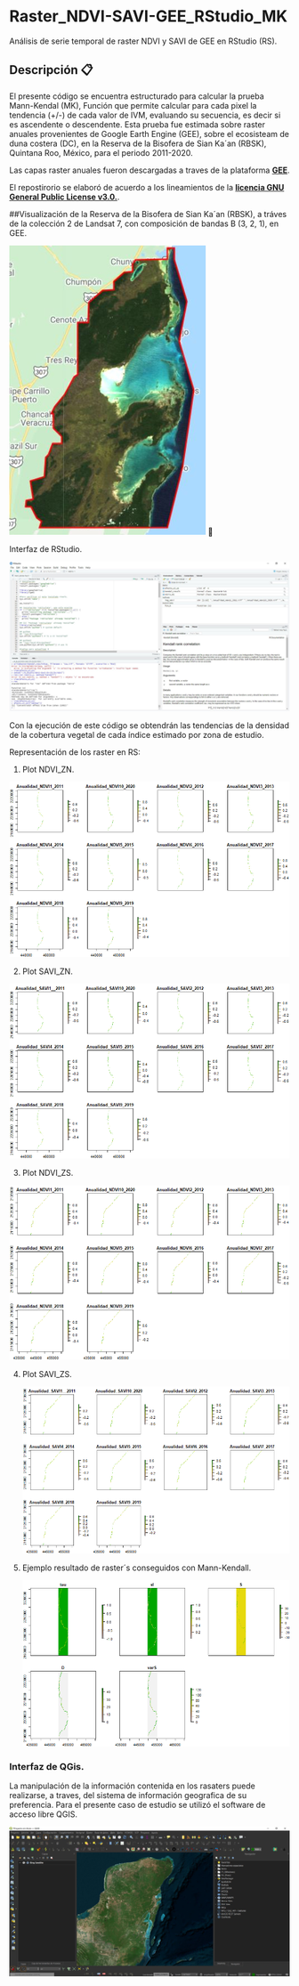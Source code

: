 # Raster_NDVI-SAVI-GEE_RStudio_MK
Análisis de serie temporal de raster NDVI y SAVI de GEE en RStudio (RS).

## Descripción 📋
El presente código se encuentra estructurado para calcular la prueba Mann-Kendal (MK), Función que permite calcular para cada pixel la tendencia (+/-) de cada valor de IVM, evaluando su secuencia, es decir si es ascendente o descendente. Esta prueba fue estimada sobre raster anuales provenientes de Google Earth Engine (GEE), sobre el ecosisteam de duna costera (DC), en la Reserva de la Bisofera de Sian Ka´an (RBSK), Quintana Roo, México, para el periodo 2011-2020. 

Las capas raster anuales fueron descargadas a traves de la plataforma [**GEE**](https://developers.google.com/earth-engine/guides/getstarted?hl=en).

El repostirorio se elaboró de acuerdo a los lineamientos de la [**licencia GNU General Public License v3.0.**](https://choosealicense.com/licenses/gpl-3.0/).

##Visualización de la Reserva de la Bisofera de Sian Ka´an (RBSK), a tráves de la colección 2 de Landsat 7, con composición de bandas B (3, 2, 1), en GEE.

![alt text](https://github.com/demostenesmx/NDVI-SAVI_DCA/blob/main/C02_B_3_2_1_RBSK.JPG) 📖

Interfaz de RStudio.

![alt text](https://github.com/demostenesmx/Raster_NDVI-SAVI-GEE_RStudio_MK/blob/main/Interfaz_RStudio.JPG)


Con la ejecución de este código se obtendrán las tendencias de la densidad de la cobertura vegetal de cada índice estimado por zona de estudio.

Representación de los raster en RS:

1. Plot NDVI_ZN.

 ![alt text](https://github.com/demostenesmx/Raster_NDVI-SAVI-GEE_RStudio_MK/blob/main/Anua_NDVI_ZN.png)

2. Plot SAVI_ZN.
 
 ![alt text](https://github.com/demostenesmx/Raster_NDVI-SAVI-GEE_RStudio_MK/blob/main/SAVI_ZN_RS.png)

3. Plot NDVI_ZS.

  ![alt text](https://github.com/demostenesmx/Raster_NDVI-SAVI-GEE_RStudio_MK/blob/main/Rplot.png)

4. Plot SAVI_ZS.

   ![alt text](https://github.com/demostenesmx/Raster_NDVI-SAVI-GEE_RStudio_MK/blob/main/SAVI_ZS.png)

5. Ejemplo resultado de raster´s conseguidos con Mann-Kendall.
   
   ![alt text]( https://github.com/demostenesmx/Raster_NDVI-SAVI-GEE_RStudio_MK/blob/main/5%20raters%20estadisticos.png)
   
### Interfaz de QGis. 

La manipulación de la información contenida en los rasaters puede realizarse, a traves, del sistema de información geografica de su preferencia. Para el presente caso de estudio se utilizó el software de acceso libre QGIS.

![alt text](https://github.com/demostenesmx/NDVI-SAVI_DCA/blob/main/QGis.JPG)

